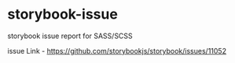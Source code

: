# storybook-issue
storybook issue report for SASS/SCSS

issue Link - https://github.com/storybookjs/storybook/issues/11052

